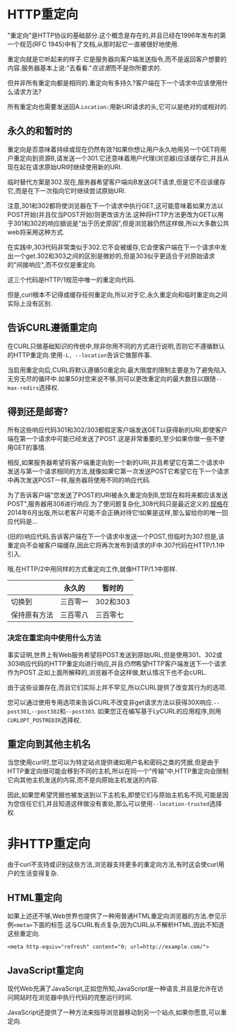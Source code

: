 
# HTTP重定向

"重定向"是HTTP协议的基础部分.这个概念是存在的,并且已经在1996年发布的第一个规范(RFC 1945)中有了文档,从那时起它一直被很好地使用.

重定向就是它听起来的样子.它是服务器向客户端发送指令,而不是返回客户想要的内容.服务器基本上说:"去看看."*在这里*而不是你所要求的.

但并非所有重定向都是相同的.重定向有多持久?客户端在下一个请求中应该使用什么请求方法?

所有重定向也需要发送回A.`Location:`用新URI请求的头,它可以是绝对的或相对的.

## 永久的和暂时的

重定向是否意味着持续或现在仍然有效?如果你想让用户永久地用另一个GET将用户重定向到资源B,请发送一个301.它还意味着用户代理(浏览器)应该缓存它,并且从现在起在请求原始URI时继续使用新的URI.

临时替代方案是302.现在,服务器希望客户端向B发送GET请求,但是它不应该缓存它,而是在下一次指向它时继续尝试原始URI.

注意,301和302都将使浏览器在下一个请求中执行GET,这可能意味着如果方法以POST开始(并且仅当POST开始)则更改该方法.这种将HTTP方法更改为GET以用于301和302的响应据说是"出于历史原因",但是浏览器仍然这样做,所以大多数公共web将采用这种方式.

在实践中,303代码非常类似于302.它不会被缓存,它会使客户端在下一个请求中发出一个get.302和303之间的区别是微妙的,但是303似乎更适合于对原始请求的"间接响应",而不仅仅是重定向.

这三个代码是HTTP/1规范中唯一的重定向代码.

但是,curl根本不记得或缓存任何重定向,所以对于它,永久重定向和临时重定向之间实际上没有区别.

## 告诉CURL遵循重定向

在CURL只做基础知识的传统中,除非你用不同的方式进行说明,否则它不遵循默认的HTTP重定向.使用`-L, --location`告诉它做那件事.

当启用重定向后,CURL将默认遵循50重定向.最大限度的限制主要是为了避免陷入无穷无尽的循环中.如果50对您来说不够,则可以更改重定向的最大数目以跟随`--max-redirs`选择权.

## 得到还是邮寄?

所有这些响应代码301和302/303都假定客户端发送GET以获得新的URI,即使客户端在第一个请求中可能已经发送了POST.这是非常重要的,至少如果你做一些不使用GET的事情.

相反,如果服务器希望将客户端重定向到一个新的URI,并且希望它在第二个请求中发送与第一个请求相同的方法,就像如果它第一次发送POST它希望它在下一个请求中再次发送POST一样,服务器将使用不同的响应代码.

为了告诉客户端"您发送了POST的URI被永久重定向到B,您现在和将来都应该发送POST",服务器用308进行响应.为了使问题复杂化,308代码只是最近定义的.[规格](https://tools.ietf.org/html/rfc7238#section-3)在2014年6月出版,所以老客户可能不会正确对待它!如果是这样,那么留给你的唯一回应代码是…

(旧的)响应代码,告诉客户端在下一个请求中发送一个POST,但临时为307.但是,该重定向不会被客户端缓存,因此它将再次发布到请求的IF中.307代码在HTTP/1.1中引入.

哦,在HTTP/2中用同样的方式重定向工作,就像HTTP/1.1中那样.

|        | 永久的  | 暂时的     |
| ------ | ---- | ------- |
| 切换到    | 三百零一 | 302和303 |
| 保持原有方法 | 三百零八 | 三百零七    |

### 决定在重定向中使用什么方法

事实证明,世界上有Web服务希望将POST发送到原始URL,但是使用301、302或303响应代码的HTTP重定向进行响应,并且*仍然*希望HTTP客户端发送下一个请求作为POST.正如上面所解释的,浏览器不会这样做,默认情况下也不会cURL.

由于这些设置存在,而且它们实际上并不罕见,所以CURL提供了改变其行为的选项.

您可以通过使用专用选项来告诉CURL不改变非get请求方法以获得30X响应.`--post301`,`--post302`和`--post303`. 如果您正在编写基于LyCURL的应用程序,则用`CURLOPT_POSTREDIR`选择权.

## 重定向到其他主机名

当您使用curl时,您可以为特定站点提供诸如用户名和密码之类的凭据,但是由于HTTP重定向很可能会移到不同的主机,所以在同一个"传输"中,HTTP重定向会限制它向其他主机发送的内容,而不是向原始主机发送的内容.

因此,如果您希望凭据也被发送到以下主机名,即使它们与原始主机名不同,可能是因为您信任它们,并且知道这样做没有害处,那么可以使用`--location-trusted`选择权.

# 非HTTP重定向

由于curl不支持或识别这些方法,浏览器支持更多的重定向方法,有时这会使curl用户的生活变得复杂.

## HTML重定向

如果上述还不够,Web世界也提供了一种用普通HTML重定向浏览器的方法.参见示例`<meta>`下面的标签.这与CURL有点复杂,因为CURL从不解析HTML,因此不知道这些重定向.

```
<meta http-equiv="refresh" content="0; url=http://example.com/">
```

## JavaScript重定向

现代Web充满了JavaScript,正如您所知,JavaScript是一种语言,并且是允许在访问网站时在浏览器中执行代码的完整运行时间.

JavaScript还提供了一种方法来指导浏览器移动到另一个站点,如果你愿意,可以重定向.

